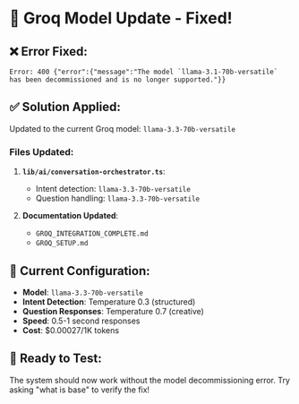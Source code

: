 # 🔧 Groq Model Update - Fixed!

## ❌ **Error Fixed:**
```
Error: 400 {"error":{"message":"The model `llama-3.1-70b-versatile` has been decommissioned and is no longer supported."}}
```

## ✅ **Solution Applied:**
Updated to the current Groq model: `llama-3.3-70b-versatile`

### **Files Updated:**
1. **`lib/ai/conversation-orchestrator.ts`**:
   - Intent detection: `llama-3.3-70b-versatile`
   - Question handling: `llama-3.3-70b-versatile`

2. **Documentation Updated**:
   - `GROQ_INTEGRATION_COMPLETE.md`
   - `GROQ_SETUP.md`

## 🎯 **Current Configuration:**
- **Model**: `llama-3.3-70b-versatile`
- **Intent Detection**: Temperature 0.3 (structured)
- **Question Responses**: Temperature 0.7 (creative)
- **Speed**: 0.5-1 second responses
- **Cost**: $0.00027/1K tokens

## 🚀 **Ready to Test:**
The system should now work without the model decommissioning error. Try asking "what is base" to verify the fix!

